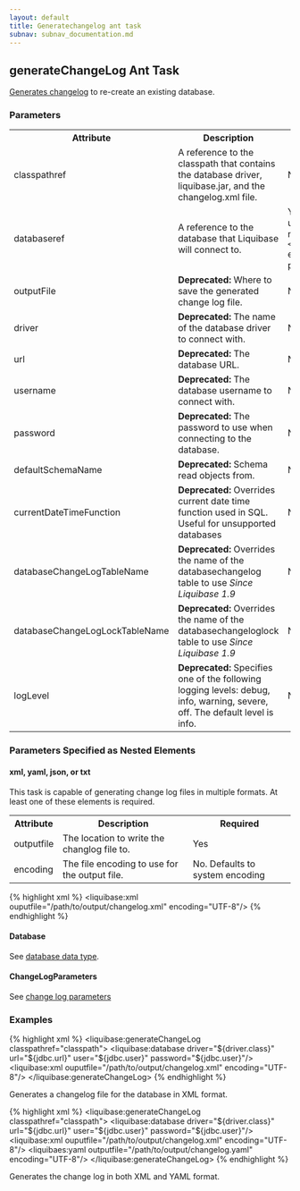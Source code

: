 ```yaml
---
layout: default
title: Generatechangelog ant task
subnav: subnav_documentation.md
---
```


## generateChangeLog Ant Task ##

[Generates changelog](../generating_changelogs.html) to re-create an existing database.

### Parameters ###

<table>
    <tr>
        <th>Attribute</th>
        <th>Description</th>
        <th>Required</th>
    </tr>
    <tr>
        <td>classpathref</td>
        <td>A reference to the classpath that contains the database driver, liquibase.jar, and the changelog.xml file.</td>
        <td>No</td>
    </tr>
    <tr>
        <td>databaseref</td>
        <td>A reference to the database that Liquibase will connect to.</td>
        <td>Yes, unless a nested <code>&lt;database&gt;</code> element is present.</td>
    </tr>
    <tr>
        <td>outputFile</td>
        <td><b>Deprecated:</b> Where to save the generated change log file.</td>
        <td>No</td>
    </tr>
    <tr>
        <td>driver</td>
        <td><b>Deprecated:</b> The name of the database driver to connect with.</td>
        <td>No</td>
    </tr>
    <tr>
        <td>url</td>
        <td><b>Deprecated:</b> The database URL.</td>
        <td>No</td>
    </tr>
    <tr>
        <td>username</td>
        <td><b>Deprecated:</b> The database username to connect with.</td>
        <td>No</td>
    </tr>
    <tr>
        <td>password</td>
        <td><b>Deprecated:</b> The password to use when connecting to the database.</td>
        <td>No</td>
    </tr>
    <tr>
        <td>defaultSchemaName</td>
        <td><b>Deprecated:</b> Schema read objects from.</td>
        <td>No</td>
    </tr>
    <tr>
        <td>currentDateTimeFunction</td>
        <td><b>Deprecated:</b> Overrides current date time function used in SQL. Useful for unsupported databases</td>
        <td>No</td>
    </tr>
    <tr>
        <td>databaseChangeLogTableName</td>
        <td><b>Deprecated:</b> Overrides the name of the databasechangelog table to use <i>Since Liquibase 1.9</i></td>
        <td>No</td>
    </tr>
    <tr>
        <td>databaseChangeLogLockTableName</td>
        <td><b>Deprecated:</b> Overrides the name of the databasechangeloglock table to use <i>Since Liquibase 1.9</i></td>
        <td>No</td>
    </tr>
    <tr>
        <td>logLevel</td>
        <td><b>Deprecated:</b> Specifies one of the following logging levels: debug, info, warning, severe, off. The default level is info.
        </td>
        <td>No</td>
    </tr>
</table>

### Parameters Specified as Nested Elements ###

#### xml, yaml, json, or txt ####
 
This task is capable of generating change log files in multiple formats. At least one of these elements is required.

<table>
    <tr>
        <th>Attribute</th>
        <th>Description</th>
        <th>Required</th>
    </tr>
    <tr>
        <td>outputfile</td>
        <td>The location to write the changlog file to.</td>
        <td>Yes</td>
    </tr>
    <tr>
        <td>encoding</td>
        <td>The file encoding to use for the output file.</td>
        <td>No. Defaults to system encoding</td>
    </tr>
</table>

{% highlight xml %}
<liquibase:xml ouputfile="/path/to/output/changelog.xml" encoding="UTF-8"/>
{% endhighlight %}

#### Database ####

See [database data type](index.html).

#### ChangeLogParameters ####

See [change log parameters](index.html)

### Examples ###

{% highlight xml %}
<liquibase:generateChangeLog classpathref="classpath">
    <liquibase:database driver="${driver.class}" url="${jdbc.url}" user="${jdbc.user}" password="${jdbc.user}"/>
    <liquibase:xml ouputfile="/path/to/output/changelog.xml" encoding="UTF-8"/>
</liquibase:generateChangeLog>
{% endhighlight %}

Generates a changelog file for the database in XML format.

{% highlight xml %}
<liquibase:generateChangeLog classpathref="classpath">
    <liquibase:database driver="${driver.class}" url="${jdbc.url}" user="${jdbc.user}" password="${jdbc.user}"/>
    <liquibase:xml ouputfile="/path/to/output/changelog.xml" encoding="UTF-8"/>
    <liquibaes:yaml outputfile="/path/to/output/changelog.yaml" encoding="UTF-8"/>
</liquibase:generateChangeLog>
{% endhighlight %}

Generates the change log in both XML and YAML format.